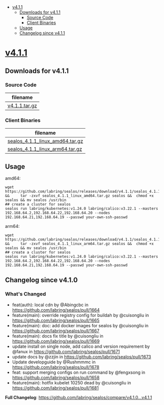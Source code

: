 - [v4.1.1](#v411httpsgithubcomlabringsealosreleasestagv411)
  - [Downloads for v4.1.1](#downloads-for-v411)
    - [Source Code](#source-code)
    - [Client Binaries](#client-binaries)
  - [Usage](#usage)
  - [Changelog since v4.1.1](#changelog-since-v410)


# [v4.1.1](https://github.com/labring/sealos/releases/tag/v4.1.1)

## Downloads for v4.1.1


### Source Code

filename |
-------- |
[v4.1.1.tar.gz](https://github.com/labring/sealos/archive/refs/tags/v4.1.1.tar.gz) |

### Client Binaries

filename |
-------- |
[sealos_4.1.1_linux_amd64.tar.gz](https://github.com/labring/sealos/releases/download/v4.1.1/sealos_4.1.1_linux_amd64.tar.gz) |
[sealos_4.1.1_linux_arm64.tar.gz](https://github.com/labring/sealos/releases/download/v4.1.1/sealos_4.1.1_linux_arm64.tar.gz) |

## Usage

amd64:

```shell
wget  https://github.com/labring/sealos/releases/download/v4.1.1/sealos_4.1.1_linux_amd64.tar.gz  &&     tar -zxvf sealos_4.1.1_linux_amd64.tar.gz sealos &&  chmod +x sealos && mv sealos /usr/bin
## create a cluster for sealos
sealos run labring/kubernetes:v1.24.0 labring/calico:v3.22.1 --masters 192.168.64.2,192.168.64.22,192.168.64.20 --nodes 192.168.64.21,192.168.64.19 --passwd your-own-ssh-passwd
```

arm64:

```shell
wget  https://github.com/labring/sealos/releases/download/v4.1.1/sealos_4.1.1_linux_arm64.tar.gz  &&     tar -zxvf sealos_4.1.1_linux_arm64.tar.gz sealos &&  chmod +x sealos && mv sealos /usr/bin
## create a cluster for sealos
sealos run labring/kubernetes:v1.24.0 labring/calico:v3.22.1 --masters 192.168.64.2,192.168.64.22,192.168.64.20 --nodes 192.168.64.21,192.168.64.19 --passwd your-own-ssh-passwd
```


## Changelog since v4.1.0

### What's Changed

* feat(auth): local cdn by @Abingcbc in https://github.com/labring/sealos/pull/1664
* feature(main): override registry config for buildah by @cuisongliu in https://github.com/labring/sealos/pull/1665
* feature(main): doc: add docker images for sealos by @cuisongliu in https://github.com/labring/sealos/pull/1667
* feature(main): docs fix title by @cuisongliu in https://github.com/labring/sealos/pull/1669
* update install on single node, add calico and version requirement by @fanux in https://github.com/labring/sealos/pull/1671
* update docs by @zzjin in https://github.com/labring/sealos/pull/1673
* Update developguide by @Rushmmmc in https://github.com/labring/sealos/pull/1678
* feat: support merging configs on run command by @fengxsong in https://github.com/labring/sealos/pull/1658
* feature(main):  hotfix kubelet 10250 dead by @cuisongliu in https://github.com/labring/sealos/pull/1681

**Full Changelog**: https://github.com/labring/sealos/compare/v4.1.0...v4.1.1
